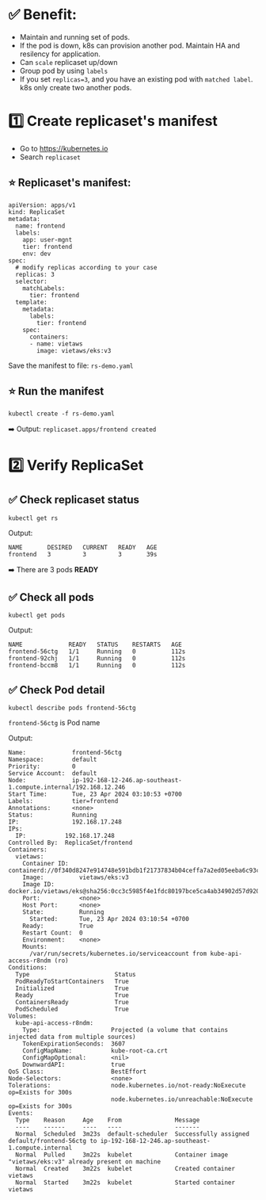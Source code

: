 # ✅ Benefit:

- Maintain and running set of pods.
- If the pod is down, k8s can provision another pod. Maintain HA and resilency
  for application.
- Can `scale` replicaset up/down
- Group pod by using `labels`
- If you set `replicas=3`, and you have an existing pod with `matched label`.
  k8s only create two another pods.

# 1️⃣ Create replicaset's manifest

- Go to https://kubernetes.io
- Search `replicaset`

## ⭐️ Replicaset's manifest:

```
apiVersion: apps/v1
kind: ReplicaSet
metadata:
  name: frontend
  labels:
    app: user-mgnt
    tier: frontend
    env: dev
spec:
  # modify replicas according to your case
  replicas: 3
  selector:
    matchLabels:
      tier: frontend
  template:
    metadata:
      labels:
        tier: frontend
    spec:
      containers:
      - name: vietaws
        image: vietaws/eks:v3
```

Save the manifest to file: `rs-demo.yaml`

## ⭐️ Run the manifest

```
kubectl create -f rs-demo.yaml
```

➡️ Output: `replicaset.apps/frontend created`

# 2️⃣ Verify ReplicaSet

## ✅ Check replicaset status

```
kubectl get rs
```

Output:

```
NAME       DESIRED   CURRENT   READY   AGE
frontend   3         3         3       39s
```

➡️ There are 3 pods **READY**

## ✅ Check all pods

```
kubectl get pods
```

Output:

```
NAME             READY   STATUS    RESTARTS   AGE
frontend-56ctg   1/1     Running   0          112s
frontend-92chj   1/1     Running   0          112s
frontend-bccm8   1/1     Running   0          112s
```

## ✅ Check Pod detail

```
kubectl describe pods frontend-56ctg
```

`frontend-56ctg` is Pod name

Output:

```
Name:             frontend-56ctg
Namespace:        default
Priority:         0
Service Account:  default
Node:             ip-192-168-12-246.ap-southeast-1.compute.internal/192.168.12.246
Start Time:       Tue, 23 Apr 2024 03:10:53 +0700
Labels:           tier=frontend
Annotations:      <none>
Status:           Running
IP:               192.168.17.248
IPs:
  IP:           192.168.17.248
Controlled By:  ReplicaSet/frontend
Containers:
  vietaws:
    Container ID:   containerd://0f340d8247e914748e591bdb1f21737834b04ceffa7a2ed05eeba6c93ccae8c1
    Image:          vietaws/eks:v3
    Image ID:       docker.io/vietaws/eks@sha256:0cc3c5985f4e1fdc80197bce5ca4ab34902d57d9202dc1bd64da6b63d0c5dbf6
    Port:           <none>
    Host Port:      <none>
    State:          Running
      Started:      Tue, 23 Apr 2024 03:10:54 +0700
    Ready:          True
    Restart Count:  0
    Environment:    <none>
    Mounts:
      /var/run/secrets/kubernetes.io/serviceaccount from kube-api-access-r8ndm (ro)
Conditions:
  Type                        Status
  PodReadyToStartContainers   True
  Initialized                 True
  Ready                       True
  ContainersReady             True
  PodScheduled                True
Volumes:
  kube-api-access-r8ndm:
    Type:                    Projected (a volume that contains injected data from multiple sources)
    TokenExpirationSeconds:  3607
    ConfigMapName:           kube-root-ca.crt
    ConfigMapOptional:       <nil>
    DownwardAPI:             true
QoS Class:                   BestEffort
Node-Selectors:              <none>
Tolerations:                 node.kubernetes.io/not-ready:NoExecute op=Exists for 300s
                             node.kubernetes.io/unreachable:NoExecute op=Exists for 300s
Events:
  Type    Reason     Age    From               Message
  ----    ------     ----   ----               -------
  Normal  Scheduled  3m23s  default-scheduler  Successfully assigned default/frontend-56ctg to ip-192-168-12-246.ap-southeast-1.compute.internal
  Normal  Pulled     3m22s  kubelet            Container image "vietaws/eks:v3" already present on machine
  Normal  Created    3m22s  kubelet            Created container vietaws
  Normal  Started    3m22s  kubelet            Started container vietaws
```
